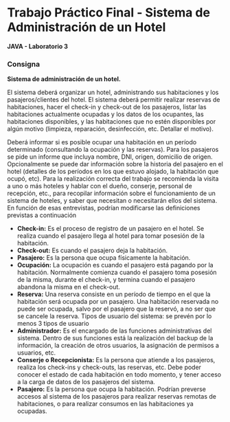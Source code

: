 # Trabajo Práctico Final - Sistema de Administración de un Hotel

**JAVA - Laboratorio 3**

### Consigna

**Sistema de administración de un hotel.**

  El sistema deberá organizar un hotel, administrando sus habitaciones y los pasajeros/clientes
del hotel. El sistema deberá permitir realizar reservas de habitaciones, hacer el check-in
y check-out de los pasajeros, listar las habitaciones actualmente ocupadas y los datos de
los ocupantes, las habitaciones disponibles, y las habitaciones que no estén disponibles por
algún motivo (limpieza, reparación, desinfección, etc. Detallar el motivo).

  Deberá informar si es posible ocupar una habitación en un período determinado (consultando la
ocupación y las reservas). Para los pasajeros se pide un informe que incluya nombre, DNI,
origen, domicilio de origen. Opcionalmente se puede dar información sobre la historia del
pasajero en el hotel (detalles de los períodos en los que estuvo alojado, la habitación que
ocupó, etc). Para la realización correcta del trabajo se recomienda la visita a uno o más hoteles
y hablar con el dueño, conserje, personal de recepción, etc., para recopilar información sobre el
funcionamiento de un sistema de hoteles, y saber que necesitan o necesitarán ellos del
sistema. En función de esas entrevistas, podrían modificarse las definiciones previstas a
continuación

- **Check-in:** Es el proceso de registro de un pasajero en el hotel. Se realiza cuando el 
pasajero llega al hotel para tomar posesión de la habitación.
- **Check-out:** Es cuando el pasajero deja la habitación.
- **Pasajero:** Es la persona que ocupa físicamente la habitación.
- **Ocupación:** La ocupación es cuando el pasajero está pagando por la habitación.
Normalmente comienza cuando el pasajero toma posesión de la misma, durante
el check-in, y termina cuando el pasajero abandona la misma en el check-out.
- **Reserva:** Una reserva consiste en un período de tiempo en el que la habitación será
ocupada por un pasajero. Una habitación reservada no puede ser ocupada, salvo por el
pasajero que la reservó, a no ser que se cancele la reserva.
Tipos de usuario del sistema: se prevén por lo menos 3 tipos de usuario
- **Administrador:** Es el encargado de las funciones administrativas del sistema. Dentro de
sus funciones está la realización del backup de la información, la creación de
otros usuarios, la asignación de permisos a usuarios, etc.
- **Conserje o Recepcionista:** Es la persona que atiende a los pasajeros, realiza los
check-ins y check-outs, las reservas, etc. Debe poder conocer el estado de cada
habitación en todo momento, y tener acceso a la carga de datos de los pasajeros del
sistema.
- **Pasajero:** Es la persona que ocupa la habitación. Podrían preverse accesos al sistema
de los pasajeros para realizar reservas remotas de habitaciones, o para realizar
consumos en las habitaciones ya ocupadas.
